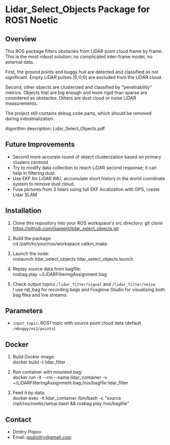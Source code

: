 # Lidar_Select_Objects Package for ROS1 Noetic

## Overview

This ROS package filters obstacles from LiDAR point cloud frame by frame. This is the most robust solution: no complicated inter-frame model, no external data.

First, the ground points and buggy hull are detected and classified as not significant. Empty LiDAR pulses (0;0;0) are excluded from the LiDAR cloud.

Second, other objects are clusterized and classified by "penetrability" metrics. Objects that are big enough and more rigid than sparse are considered as obstacles. Others are dust cloud or noise LiDAR measurements.

The project still contains debug code parts, which should be removed during industrialization.

Algorithm description: Lidar_Select_Objects.pdf

## Future Improvements

- Second more accurate round of object clusterization based on primary clusters centroid
- Try to modify data collection to reach LiDAR second response; it can help in filtering dust.
- Use EKF for LiDAR IMU, accumulate short history in the world coordinate system to remove dust cloud.
- Fuse pictures from 3 lidars using full EKF localization with GPS, create Lidar SLAM

## Installation

1. Clone this repository into your ROS workspace's src directory:
   git clone https://github.com/isapient/lidar_select_objects.git

2. Build the package:\
   cd /path/to/your/ros/workspace
   catkin_make

3. Launch the node:\
   roslaunch lidar_select_objects lidar_select_objects.launch

4. Replay source data from bagfile:\
   rosbag play ~/LiDARFilteringAssignment.bag

5. Check output topics `/lidar_filter/signal` and `/lidar_filter/noise`\
I use rqt_bag for recording bags and Foxglove Studio for visualizing both bag files and live streams.

## Parameters

- `input_topic`: ROS1 topic with source point cloud data (default `/mbuggy/os3/points`)

## Docker

1. Build Docker image:\
docker build -t lidar_filter .

2. Run container with mounted bag:\
docker run -it --rm --name lidar_container -v ~/LiDARFilteringAssignment.bag:/ros/bagfile lidar_filter

3. Feed it by data:\
docker exec -it lidar_container /bin/bash -c "source /opt/ros/noetic/setup.bash && rosbag play /ros/bagfile"


## Contact
- Dmitry Popov
- Email: ppdmitry@gmail.com
